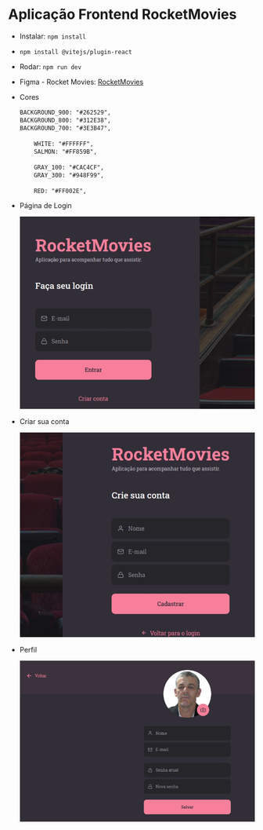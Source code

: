 # Aplicação Frontend RocketMovies

- Instalar: `npm install`
- `npm install @vitejs/plugin-react`
- Rodar: `npm run dev`

- Figma - Rocket Movies: [RocketMovies](https://www.figma.com/file/Y7ugIg348l0w3DvU9MNTbv/RocketMovies?node-id=0%3A1)

- Cores

  ```
  BACKGROUND_900: "#262529",
  BACKGROUND_800: "#312E38",
  BACKGROUND_700: "#3E3B47",

      WHITE: "#FFFFFF",
      SALMON: "#FF859B",

      GRAY_100: "#CAC4CF",
      GRAY_300: "#948F99",

      RED: "#FF002E",

  ```

- Página de Login

  <img src="./img/movie01.jpg">

- Criar sua conta

  <img src="./img/movie02.jpg">

- Perfil

  <img src="./img/movie03.jpg">
